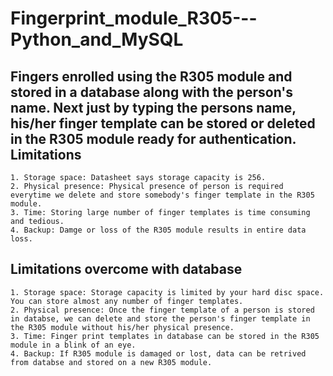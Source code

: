 # Fingerprint_module_R305---Python_and_MySQL
Fingers enrolled using the R305 module and stored in a database along with the person's name. Next just by typing the persons name, his/her finger template can be stored  or deleted in the R305 module ready for authentication.
Limitations
-----------

	1. Storage space: Datasheet says storage capacity is 256.
	2. Physical presence: Physical presence of person is required everytime we delete and store somebody's finger template in the R305 module.
	3. Time: Storing large number of finger templates is time consuming and tedious.
	4. Backup: Damge or loss of the R305 module results in entire data loss.

Limitations overcome with database
----------------------------------

	1. Storage space: Storage capacity is limited by your hard disc space. You can store almost any number of finger templates.
	2. Physical presence: Once the finger template of a person is stored in databse, we can delete and store the person's finger template in the R305 module without his/her physical presence.
	3. Time: Finger print templates in database can be stored in the R305 module in a blink of an eye.
	4. Backup: If R305 module is damaged or lost, data can be retrived from databse and stored on a new R305 module.
